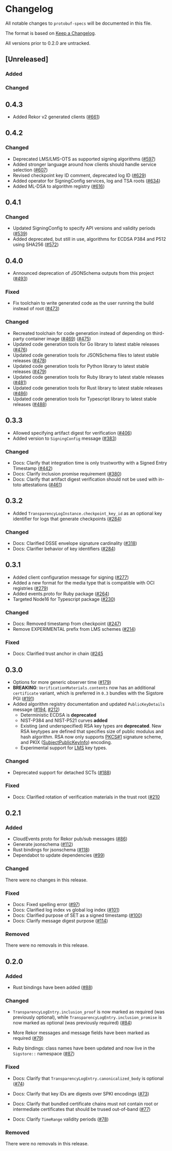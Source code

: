 # Changelog

All notable changes to `protobuf-specs` will be documented in this file.

The format is based on [Keep a Changelog](https://keepachangelog.com/en/1.0.0/).

All versions prior to 0.2.0 are untracked.

## [Unreleased]

### Added

### Changed

## 0.4.3

* Added Rekor v2 generated clients ([#661](https://github.com/sigstore/protobuf-specs/pull/661))

## 0.4.2

### Changed

* Deprecated LMS/LMS-OTS as supported signing algorithms
  ([#597](https://github.com/sigstore/protobuf-specs/pull/597))
* Added stronger language around how clients should handle service selection
  ([#607](https://github.com/sigstore/protobuf-specs/pull/607))
* Revised checkpoint key ID comment, deprecated log ID
  ([#629](https://github.com/sigstore/protobuf-specs/pull/629))
* Added operator for SigningConfig services, log and TSA roots
  ([#634](https://github.com/sigstore/protobuf-specs/pull/634))
* Added ML-DSA to algorithm registry
  ([#616](https://github.com/sigstore/protobuf-specs/pull/616))

## 0.4.1

### Changed

* Updated SigningConfig to specify API versions and validity periods
  ([#539](https://github.com/sigstore/protobuf-specs/pull/539))
* Added deprecated, but still in use, algorithms for ECDSA P384 and P512
  using SHA256 ([#572](https://github.com/sigstore/protobuf-specs/pull/572))

## 0.4.0

* Announced deprecation of JSONSchema outputs from this project
  ([#493](https://github.com/sigstore/protobuf-specs/pull/493))

### Fixed

* Fix toolchain to write generated code as the user running the build instead of root
  ([#473](https://github.com/sigstore/protobuf-specs/pull/473))

### Changed

* Recreated toolchain for code generation instead of depending on third-party container image
  ([#469](https://github.com/sigstore/protobuf-specs/pull/469))
  ([#475](https://github.com/sigstore/protobuf-specs/pull/475))
* Updated code generation tools for Go library to latest stable releases
  ([#476](https://github.com/sigstore/protobuf-specs/pull/476))
* Updated code generation tools for JSONSchema files to latest stable releases
  ([#478](https://github.com/sigstore/protobuf-specs/pull/478))
* Updated code generation tools for Python library to latest stable releases
  ([#479](https://github.com/sigstore/protobuf-specs/pull/479))
* Updated code generation tools for Ruby library to latest stable releases
  ([#481](https://github.com/sigstore/protobuf-specs/pull/481))
* Updated code generation tools for Rust library to latest stable releases
  ([#486](https://github.com/sigstore/protobuf-specs/pull/486))
* Updated code generation tools for Typescript library to latest stable releases
  ([#488](https://github.com/sigstore/protobuf-specs/pull/488))

## 0.3.3

* Allowed specifying artifact digest for verification
  ([#406](https://github.com/sigstore/protobuf-specs/pull/406))
* Added version to `SigningConfig` message
  ([#383](https://github.com/sigstore/protobuf-specs/pull/383))

### Changed

* Docs: Clarify that integration time is only trustworthy with a Signed Entry
  Timestamp ([#442](https://github.com/sigstore/protobuf-specs/pull/442))
* Docs: Clarify inclusion promise requirement ([#380](https://github.com/sigstore/protobuf-specs/pull/380))
* Docs: Clarify that artifact digest verification should not be used with
  in-toto attestations
  ([#461](https://github.com/sigstore/protobuf-specs/pull/461))

## 0.3.2

* Added `TransparencyLogInstance.checkpoint_key_id` as an optional key identifier
  for logs that generate checkpoints ([#284](https://github.com/sigstore/protobuf-specs/pull/284))

### Changed

* Docs: Clarified DSSE envelope signature cardinality ([#318](https://github.com/sigstore/protobuf-specs/pull/318))
* Docs: Clarifier behavior of key identifiers ([#284](https://github.com/sigstore/protobuf-specs/pull/284))

## 0.3.1

* Added client configuration message for signing ([#277](https://github.com/sigstore/protobuf-specs/pull/277))
* Added a new format for the media type that is compatible with OCI registries ([#279](https://github.com/sigstore/protobuf-specs/pull/279))
* Added events.proto for Ruby package ([#264](https://github.com/sigstore/protobuf-specs/pull/264))
* Targeted Node16 for Typescript package ([#230](https://github.com/sigstore/protobuf-specs/pull/230))

### Changed

* Docs: Removed timestamp from checkpoint ([#247](https://github.com/sigstore/protobuf-specs/pull/247))
* Remove EXPERIMENTAL prefix from LMS schemes ([#214](https://github.com/sigstore/protobuf-specs/pull/214))

### Fixed

* Docs: Clarified trust anchor in chain ([#245]([https://github.com/sigstore/protobuf-specs/pull/210](https://github.com/sigstore/protobuf-specs/pull/245))

## 0.3.0

* Options for more generic observer time ([#179](https://github.com/sigstore/protobuf-specs/pull/179))
* **BREAKING**: `VerificationMaterials.contents` now has an additional `certificate` variant,
  which is preferred in `0.3` bundles with the Sigstore PGI ([#191](https://github.com/sigstore/protobuf-specs/pull/191))
* Added algorithm registry documentation and updated `PublicKeyDetails` message
  ([#194](https://github.com/sigstore/protobuf-specs/pull/194), [#212](https://github.com/sigstore/protobuf-specs/pull/212))
    * Deterministic ECDSA is **deprecated**
    * NIST-P384 and NIST-P521 curves **added**
    * Existing (and underspecified) RSA key types are
      **deprecated**. New RSA keytypes are defined that specifies size
      of public modulus and hash algorithm. RSA now only supports
      [PKCS#1](https://datatracker.ietf.org/doc/html/rfc8017#section-8.2)
      signature scheme, and PKIX
      ([SubjectPublicKeyInfo](https://datatracker.ietf.org/doc/html/rfc5280#section-4.1))
      encoding.
    * Experimental support for
      [LMS](https://datatracker.ietf.org/doc/html/rfc8554) key types.

### Changed

* Deprecated support for detached SCTs ([#188](https://github.com/sigstore/protobuf-specs/pull/188))

### Fixed

* Docs: Clarified rotation of verification materials in the trust root
  ([#210](https://github.com/sigstore/protobuf-specs/pull/210)

## 0.2.1

### Added

* CloudEvents proto for Rekor pub/sub messages ([#86](https://github.com/sigstore/protobuf-specs/pull/86))
* Generate jsonschema ([#112](https://github.com/sigstore/protobuf-specs/pull/112))
* Rust bindings for jsonschema ([#118](https://github.com/sigstore/protobuf-specs/pull/118))
* Dependabot to update dependencies ([#99](https://github.com/sigstore/protobuf-specs/pull/99))

### Changed

There were no changes in this release.

### Fixed

* Docs: Fixed spelling error ([#97](https://github.com/sigstore/protobuf-specs/pull/97))
* Docs: Clarified log index vs global log index ([#101](https://github.com/sigstore/protobuf-specs/pull/101))
* Docs: Clarified purpose of SET as a signed timestamp ([#100](https://github.com/sigstore/protobuf-specs/pull/100))
* Docs: Clarify message digest purpose ([#114](https://github.com/sigstore/protobuf-specs/pull/114))

### Removed

There were no removals in this release.

## 0.2.0

### Added

* Rust bindings have been added ([#88](https://github.com/sigstore/protobuf-specs/pull/88))

### Changed

* `TransparencyLogEntry.inclusion_proof` is now marked as required (was previously optional),
  while `TransparencyLogEntry.inclusion_promise` is now marked as optional (was previously
  required) ([#84](https://github.com/sigstore/protobuf-specs/pull/84))

* More Rekor messages and message fields have been marked as required
 ([#79](https://github.com/sigstore/protobuf-specs/pull/79))

* Ruby bindings: class names have been updated and now live in the `Sigstore::` namespace
  ([#87](https://github.com/sigstore/protobuf-specs/pull/87))

### Fixed

* Docs: Clarify that `TransparencyLogEntry.canonicalized_body` is optional
  ([#74](https://github.com/sigstore/protobuf-specs/pull/74))

* Docs: Clarify that key IDs are digests over SPKI encodings
  ([#73](https://github.com/sigstore/protobuf-specs/pull/73))

* Docs: Clarify that bundled certificate chains must not contain root or intermediate
  certificates that should be trused out-of-band
  ([#77](https://github.com/sigstore/protobuf-specs/pull/77))

* Docs: Clarify `TimeRange` validity periods
  ([#78](https://github.com/sigstore/protobuf-specs/pull/78))

### Removed

There were no removals in this release.
